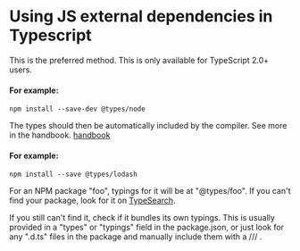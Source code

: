 # Using JS external dependencies in Typescript

This is the preferred method. This is only available for TypeScript 2.0+ users. 

#### For example:

``` npm install --save-dev @types/node ```

The types should then be automatically included by the compiler. 
See more in the handbook. 
[handbook](http://www.typescriptlang.org/docs/handbook/declaration-files/consumption.html)

#### For example:

``` npm install --save @types/lodash ```

For an NPM package "foo", typings for it will be at "@types/foo". 
If you can't find your package, look for it on [TypeSearch](http://microsoft.github.io/TypeSearch).

If you still can't find it, check if it bundles its own typings. 
This is usually provided in a "types" or "typings" field in the package.json, or just look for any ".d.ts" 
files in the package and manually include them with a /// <reference path="" />.
